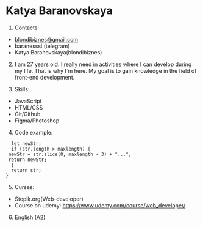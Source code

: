 # Katya Baranovskaya
1. Contacts:
-  blondibiznes@gmail.com
-  baranesssi (telegram)
-  Katya Baranovskaya(blondibiznes)
2. I am 27 years old. I really need in activities where I can develop during my life. That is why I`m here. My goal is to gain knowledge in the field of front-end development.

3. Skills:
* JavaScript
* HTML/CSS
* Git/Github
* Figma/Photoshop
4. Code example:
``` function truncate(str, maxlength) {
  let newStr;
  if (str.length > maxlength) {
 newStr = str.slice(0, maxlength - 3) + "...";
 return newStr;
  }
  return str;
}  
```
5. Curses:
- Stepik.org(Web-developer)
- Course on udemy: https://www.udemy.com/course/web_developer/

6. English (A2) 
